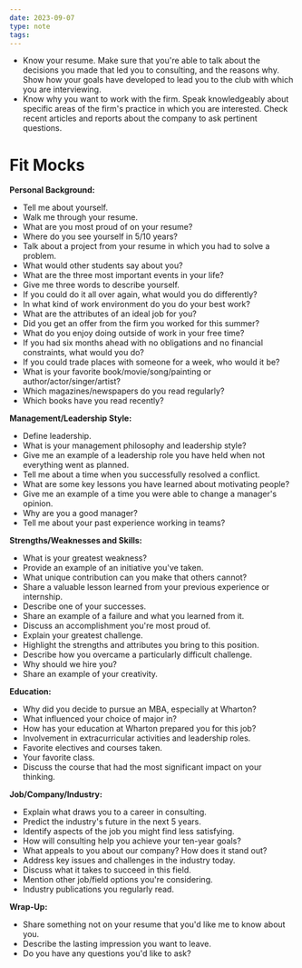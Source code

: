 ```yaml
---
date: 2023-09-07
type: note
tags: 
---
```


- Know your resume. Make sure that you're able to talk about the decisions you made that led you to consulting, and the reasons why. Show how your goals have developed to lead you to the club with which you are interviewing.
- Know why you want to work with the firm. Speak knowledgeably about specific areas of the firm's practice in which you are interested. Check recent articles and reports about the company to ask pertinent questions.

# Fit Mocks
**Personal Background:**
- Tell me about yourself.
- Walk me through your resume.
- What are you most proud of on your resume?
- Where do you see yourself in 5/10 years?
- Talk about a project from your resume in which you had to solve a problem.
- What would other students say about you?
- What are the three most important events in your life?
- Give me three words to describe yourself.
- If you could do it all over again, what would you do differently?
- In what kind of work environment do you do your best work?
- What are the attributes of an ideal job for you?
- Did you get an offer from the firm you worked for this summer?
- What do you enjoy doing outside of work in your free time?
- If you had six months ahead with no obligations and no financial constraints, what would you do?
- If you could trade places with someone for a week, who would it be?
- What is your favorite book/movie/song/painting or author/actor/singer/artist?
- Which magazines/newspapers do you read regularly?
- Which books have you read recently?

**Management/Leadership Style:**
- Define leadership.
- What is your management philosophy and leadership style?
- Give me an example of a leadership role you have held when not everything went as planned.
- Tell me about a time when you successfully resolved a conflict.
- What are some key lessons you have learned about motivating people?
- Give me an example of a time you were able to change a manager's opinion.
- Why are you a good manager?
- Tell me about your past experience working in teams?

**Strengths/Weaknesses and Skills:**
- What is your greatest weakness?
- Provide an example of an initiative you've taken.
- What unique contribution can you make that others cannot?
- Share a valuable lesson learned from your previous experience or internship.
- Describe one of your successes.
- Share an example of a failure and what you learned from it.
- Discuss an accomplishment you're most proud of.
- Explain your greatest challenge.
- Highlight the strengths and attributes you bring to this position.
- Describe how you overcame a particularly difficult challenge.
- Why should we hire you?
- Share an example of your creativity.

**Education:**
- Why did you decide to pursue an MBA, especially at Wharton?
- What influenced your choice of major in?
- How has your education at Wharton prepared you for this job?
- Involvement in extracurricular activities and leadership roles.
- Favorite electives and courses taken.
- Your favorite class.
- Discuss the course that had the most significant impact on your thinking.

**Job/Company/Industry:**
- Explain what draws you to a career in consulting.
- Predict the industry's future in the next 5 years.
- Identify aspects of the job you might find less satisfying.
- How will consulting help you achieve your ten-year goals?
- What appeals to you about our company? How does it stand out?
- Address key issues and challenges in the industry today.
- Discuss what it takes to succeed in this field.
- Mention other job/field options you're considering.
- Industry publications you regularly read.

**Wrap-Up:**

- Share something not on your resume that you'd like me to know about you.
- Describe the lasting impression you want to leave.
- Do you have any questions you'd like to ask?